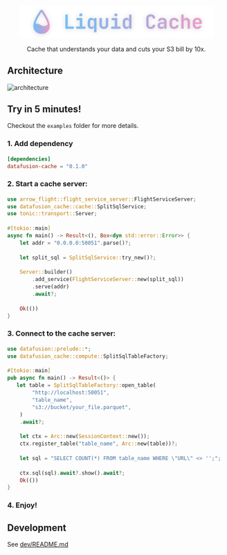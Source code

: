 <p align="center"> <img src="/dev/doc/liquid_cache.png" alt="liquid_cache_logo" width="450"/> </p>


<p align="center"> Cache that understands your data and cuts your S3 bill by 10x. </p>

## Architecture

![architecture](/dev/doc/arch.jpg)


## Try in 5 minutes!
Checkout the `examples` folder for more details.

### 1. Add dependency
```toml
[dependencies]
datafusion-cache = "0.1.0"
```

### 2. Start a cache server:
```rust
use arrow_flight::flight_service_server::FlightServiceServer;
use datafusion_cache::cache::SplitSqlService;
use tonic::transport::Server;

#[tokio::main]
async fn main() -> Result<(), Box<dyn std::error::Error>> {
    let addr = "0.0.0.0:50051".parse()?;

    let split_sql = SplitSqlService::try_new()?;

    Server::builder()
        .add_service(FlightServiceServer::new(split_sql))
        .serve(addr)
        .await?;

    Ok(())
}
```

### 3. Connect to the cache server:
```rust
use datafusion::prelude::*;
use datafusion_cache::compute::SplitSqlTableFactory;

#[tokio::main]
pub async fn main() -> Result<()> {
   let table = SplitSqlTableFactory::open_table(
        "http://localhost:50051",
        "table_name",
        "s3://bucket/your_file.parquet",
    )
    .await?;

    let ctx = Arc::new(SessionContext::new());
    ctx.register_table("table_name", Arc::new(table))?;

    let sql = "SELECT COUNT(*) FROM table_name WHERE \"URL\" <> '';";

    ctx.sql(sql).await?.show().await?;
    Ok(())
}
```

### 4. Enjoy!


## Development

See [dev/README.md](./dev/README.md)

